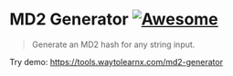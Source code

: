 # MD2 Generator [![Awesome](https://cdn.rawgit.com/sindresorhus/awesome/d7305f38d29fed78fa85652e3a63e154dd8e8829/media/badge.svg)](https://github.com/sindresorhus/awesome)

>Generate an MD2 hash for any string input.

Try demo: https://tools.waytolearnx.com/md2-generator
